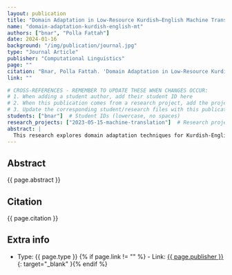 ```yaml
---
layout: publication
title: "Domain Adaptation in Low-Resource Kurdish–English Machine Translation"
name: "domain-adaptation-kurdish-english-mt"
authors: ["bnar", "Polla Fattah"]
date: 2024-01-16
background: "/img/publication/journal.jpg"
type: "Journal Article"
publisher: "Computational Linguistics"
page: ""
citation: "Bnar, Polla Fattah. 'Domain Adaptation in Low-Resource Kurdish–English Machine Translation.' Computational Linguistics, 2024."
link: ""

# CROSS-REFERENCES - REMEMBER TO UPDATE THESE WHEN CHANGES OCCUR:
# 1. When adding a student author, add their student ID here
# 2. When this publication comes from a research project, add the project ID here
# 3. Update the corresponding student/research files with this publication ID
students: ["bnar"]  # Student IDs (lowercase, no spaces)
research_projects: ["2023-05-15-machine-translation"]  # Research project IDs
abstract: |
  This research explores domain adaptation techniques for Kurdish-English machine translation in low-resource settings. The study investigates methods to improve translation quality across different domains by leveraging transfer learning and domain-specific fine-tuning approaches. The work contributes to addressing the challenges of machine translation for under-resourced language pairs.
---
```


## Abstract

{{ page.abstract }}

## Citation

{{ page.citation }}

## Extra info

- Type: {{ page.type }}
{% if page.link != "" %} - Link: [ {{ page.publisher }} ]({{page.link}}){: target="_blank" }{% endif %}
